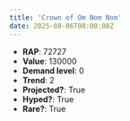 ```yaml
---
title: 'Crown of Om Nom Nom'
date: 2025-08-06T00:00:00Z
---
```

- **RAP**: 72727
- **Value**: 130000
- **Demand level**: 0
- **Trend**: 2
- **Projected?**: True
- **Hyped?**: True
- **Rare?**: True
